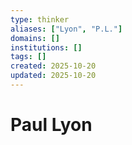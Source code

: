 ```yaml
---
type: thinker
aliases: ["Lyon", "P.L."]
domains: []
institutions: []
tags: []
created: 2025-10-20
updated: 2025-10-20
---
```


# Paul Lyon


